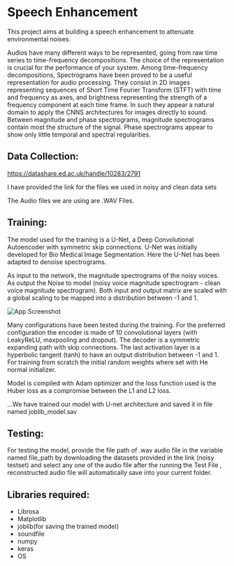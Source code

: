 
# Speech Enhancement

This project aims at building a speech enhancement to attenuate environmental noises.

Audios have many different ways to be represented, going from raw time series to time-frequency decompositions. The choice of the representation is crucial for the performance of your system. Among time-frequency decompositions, Spectrograms have been proved to be a useful representation for audio processing. They consist in 2D images representing sequences of Short Time Fourier Transform (STFT) with time and frequency as axes, and brightness representing the strength of a frequency component at each time frame. In such they appear a natural domain to apply the CNNS architectures for images directly to sound. Between magnitude and phase spectrograms, magnitude spectrograms contain most the structure of the signal. Phase spectrograms appear to show only little temporal and spectral regularities.


Data Collection:
--------
https://datashare.ed.ac.uk/handle/10283/2791

I have provided the link for the files we used in noisy and clean data sets

The Audio files we are using are .WAV Files.



Training:
----
The model used for the training is a U-Net, a Deep Convolutional Autoencoder with symmetric skip connections. U-Net was initially developed for Bio Medical Image Segmentation. Here the U-Net has been adapted to denoise spectrograms.

As input to the network, the magnitude spectrograms of the noisy voices. As output the Noise to model (noisy voice magnitude spectrogram - clean voice magnitude spectrogram). Both input and output matrix are scaled with a global scaling to be mapped into a distribution between -1 and 1.


![App Screenshot](https://miro.medium.com/v2/resize:fit:1400/1*VUS2cCaPB45wcHHFp_fQZQ.png)

Many configurations have been tested during the training. For the preferred configuration the encoder is made of 10 convolutional layers (with LeakyReLU, maxpooling and dropout). The decoder is a symmetric expanding path with skip connections. The last activation layer is a hyperbolic tangent (tanh) to have an output distribution between -1 and 1. For training from scratch the initial random weights where set with He normal initializer.

Model is compiled with Adam optimizer and the loss function used is the Huber loss as a compromise between the L1 and L2 loss.


...We have trained our model with U-net architecture and saved it in file named joblib_model.sav

Testing:
---------
For testing the model, provide the file path of .wav audio file in the variable named file_path by downloading the datasets provided in the link (noisy testset) and select any one of the audio file after the running the Test File , reconstructed audio file will automatically save into your current folder.



Libraries required:
---------
- Librosa
- Matplotlib
- joblib(for saving the trained model)
- soundfile
- numpy 
- keras
- OS


